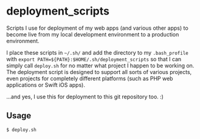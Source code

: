 # deployment_scripts

Scripts I use for deployment of my web apps (and various other apps) to become live from my local development environment to a production environment.

I place these scripts in `~/.sh/` and add the directory to my `.bash_profile` with `export PATH=${PATH}:$HOME/.sh/deployment_scripts` so that I can simply call `deploy.sh` for no matter what project I happen to be working on. The deployment script is designed to support all sorts of various projects, even projects for completely different platforms (such as PHP web applications or Swift iOS apps).

...and yes, I use this for deployment to this git repository too. :)

## Usage

`$ deploy.sh`